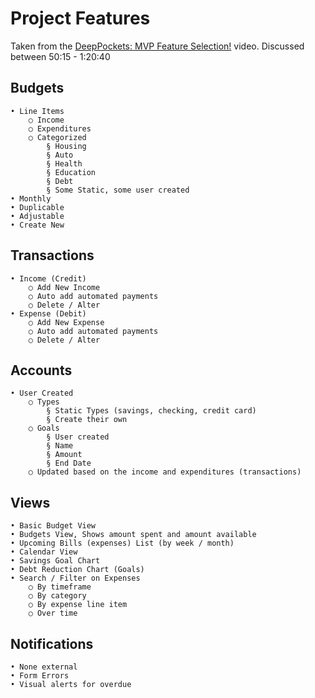# Project Features

Taken from the [DeepPockets: MVP Feature Selection!](https://www.youtube.com/watch?v=vv1J8kQkkac) video.
Discussed between 50:15 - 1:20:40

## Budgets

    • Line Items
    	○ Income
    	○ Expenditures
    	○ Categorized
    		§ Housing
    		§ Auto
    		§ Health
    		§ Education
    		§ Debt
    		§ Some Static, some user created
    • Monthly
    • Duplicable
    • Adjustable
    • Create New

## Transactions

    • Income (Credit)
    	○ Add New Income
    	○ Auto add automated payments
    	○ Delete / Alter
    • Expense (Debit)
    	○ Add New Expense
    	○ Auto add automated payments
    	○ Delete / Alter

## Accounts

    • User Created
    	○ Types
    		§ Static Types (savings, checking, credit card)
    		§ Create their own
    	○ Goals
    		§ User created
    		§ Name
    		§ Amount
    		§ End Date
    	○ Updated based on the income and expenditures (transactions)

## Views

    • Basic Budget View
    • Budgets View, Shows amount spent and amount available
    • Upcoming Bills (expenses) List (by week / month)
    • Calendar View
    • Savings Goal Chart
    • Debt Reduction Chart (Goals)
    • Search / Filter on Expenses
    	○ By timeframe
    	○ By category
    	○ By expense line item
    	○ Over time

## Notifications

    • None external
    • Form Errors
    • Visual alerts for overdue

